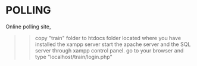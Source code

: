 # POLLING
Online polling site,

>> copy "train" folder to htdocs folder located where you have installed the xampp server
>> start the apache server and the SQL server through xampp control panel.
>> go to your browser and type "localhost/train/login.php"
